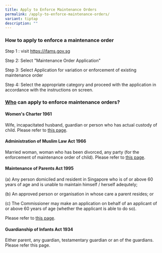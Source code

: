 ```yaml
---
title: Apply to Enforce Maintenance Orders
permalink: /apply-to-enforce-maintenance-orders/
variant: tiptap
description: ""
---
```

<h3>How to apply to enforce a maintenance order</h3>
<p>Step 1 : visit <a href="https://ifams.gov.sg" rel="noopener noreferrer nofollow" target="_blank">https://ifams.gov.sg</a>
</p>
<p>Step 2: Select "Maintenance Order Application"</p>
<p>Step 3: Select Application for variation or enforcement of existing maintenance
order</p>
<p>Step 4: Select the appropriate category and proceed with the application
in accordance with the instructions on screen.</p>
<p></p>
<h3><u>Who</u> can apply to enforce maintenance orders?</h3>
<p></p>
<h4>Women's Charter 1961</h4>
<p>Wife, incapacitated husband, guardian or person who has actual custody
of child. Please refer to <a href="/women-s-charter-1961/" rel="noopener noreferrer nofollow" target="_blank">this page</a>.</p>
<p></p>
<h4>Administration of Muslim Law Act 1966</h4>
<p>Married woman, woman who has been divorced, any party (for the enforcement
of maintenance order of child). Please refer to <a href="/administration-of-muslim-law-act-1966/" rel="noopener noreferrer nofollow" target="_blank">this page</a>.</p>
<p></p>
<h4>Maintenance of Parents Act 1995</h4>
<p>(a) Any person domiciled and resident in Singapore who is of or above
60 years of age and is unable to maintain himself / herself adequtely;</p>
<p>(b) An approved person or organisation in whose care a parent resides;
or</p>
<p>(c) The Commissioner may make an application on behalf of an applicant
of or above 60 years of age (whether the applicant is able to do so).</p>
<p>Please refer to <a href="/maintenance-of-parents-act-1995/" rel="noopener noreferrer nofollow" target="_blank">this page</a>.</p>
<p></p>
<h4>Guardianship of Infants Act 1934</h4>
<p>Either parent, any guardian, testamentary guardian or an of the guardians.
Please refer this page.</p>
<p></p>